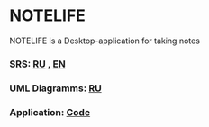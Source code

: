 # NOTELIFE
 NOTELIFE is a Desktop-application for taking notes 

### SRS: [RU](https://github.com/AleksBernat/NOTELIFE/blob/master/Documentation/SRS-ru.md) , [EN](https://github.com/AleksBernat/NOTELIFE/blob/master/Documentation/SRS-en.md) <br>

### UML Diagramms: [RU](https://github.com/AleksBernat/NOTELIFE/blob/master/Diagramms/README.md)

### Application: [Code](https://github.com/AleksBernat/NOTELIFE/blob/master/Application/NOTELIFE)
